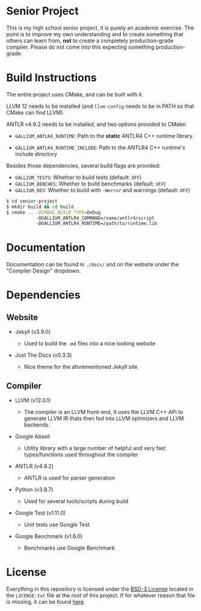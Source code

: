 # Senior Project
This is my high school senior project, it is purely an academic
exercise. The point is to improve my own understanding and to
create something that others can learn from, **not** to create
a completely production-grade compiler. Please do not come into
this expecting something production-grade. 

# Build Instructions
The entire project uses CMake, and can be built with it.

LLVM 12 needs to be installed (and `llvm-config` needs to be in PATH so that CMake can find LLVM).

ANTLR v4.9.2 needs to be installed, and two options provided to CMake:

- `GALLIUM_ANTLR4_RUNTIME`: Path to the **static** ANTLR4 C++ runtime library.

- `GALLIUM_ANTLR4_RUNTIME_INCLUDE`: Path to the ANTLR4 C++ runtime's include directory

Besides those dependencies, several build flags are provided:

- `GALLIUM_TESTS`: Whether to build tests (default: `OFF`)
- `GALLIUM_BENCHES`: Whether to build benchmarks (default: `OFF`)
- `GALLIUM_DEV`: Whether to build with `-Werror` and warnings (default: `OFF`)

```bash
$ cd senior-project
$ mkdir build && cd build  
$ cmake .. -DCMAKE_BUILD_TYPE=Debug 
           -DGALLIUM_ANTLR4_COMMAND=/some/antlr4/script
           -DGALLIUM_ANTLR4_RUNTIME=/path/to/runtime.lib
```

# Documentation
Documentation can be found in `./docs/` and on the website under the
"Compiler Design" dropdown.

# Dependencies
## Website
- Jekyll (v3.9.0)
    - Used to build the `.md` files into a nice looking website

- Just The Docs (v0.3.3)
    - Nice theme for the aforementioned Jekyll site

## Compiler
- LLVM (v12.0.1)
    - The compiler is an LLVM front-end, it uses the LLVM C++ API
      to generate LLVM IR thats then fed into LLVM optimizers and
      LLVM backends. 

- Google Abseil 
    - Utility library with a large number of helpful and 
      very fast types/functions used throughout the compiler

- ANTLR (v4.9.2)
    - ANTLR is used for parser generation 

- Python (v3.9.7) 
    - Used for several tools/scripts during build 

- Google Test (v1.11.0)
    - Unit tests use Google Test

- Google Benchmark (v1.6.0)
    - Benchmarks use Google Benchmark

# License
Everything in this repository is licensed under the [BSD-3 License](./LICENSE.txt) 
located in the `LICENSE.txt` file at the root of this project. If for whatever
reason that file is missing, it can be found [here](https://opensource.org/licenses/BSD-3-Clause).